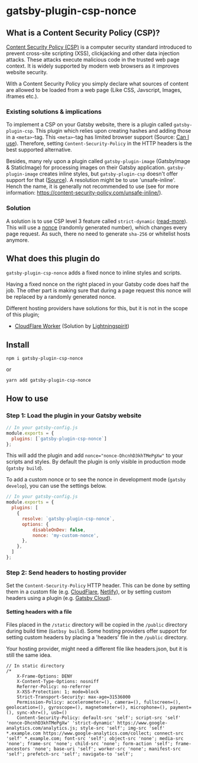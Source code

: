 # gatsby-plugin-csp-nonce

## What is a Content Security Policy (CSP)? 
[Content Security Policy (CSP)](https://developer.mozilla.org/en-US/docs/Web/HTTP/CSP) is a computer security standard introduced to prevent cross-site scripting (XSS), clickjacking and other data injection attacks. These attacks execute malicious code in the trusted web page context. It is widely supported by modern web browsers as it improves website security.

With a Content Security Policy you simply declare what sources of content are allowed to be loaded from a web page (Like CSS, Javscript, Images, iframes etc.).

### Existing solutions & implications
To implement a CSP on your Gatsby website, there is a plugin called `gatsby-plugin-csp`. This plugin which relies upon creating hashes and adding those in a `<meta>`-tag. This `<meta>`-tag has limited browser support (Source: [Can I use](https://caniuse.com/mdn-http_headers_csp_content-security-policy_meta-element-support)). Therefore, setting `Content-Security-Policy` in the HTTP headers is the best supported alternative.

Besides, many rely upon a plugin called `gatsby-plugin-image` (GatsbyImage & StaticImage) for processing images on their Gatsby application. `gatsby-plugin-image` creates inline styles, but `gatsby-plugin-csp` doesn't offer support for that ([Source](https://github.com/bejamas/gatsby-plugin-csp/issues/3)). A resolution might be to use 'unsafe-inline'. Hench the name, it is generally not recommended to use (see for more information: https://content-security-policy.com/unsafe-inline/).

### Solution
A solution is to use CSP level 3 feature called `strict-dynamic` ([read-more](https://content-security-policy.com/strict-dynamic/)). This will use a [nonce](https://en.wikipedia.org/wiki/Cryptographic_nonce) (randomly generated number), which changes every page request.
As such, there no need to generate `sha-256` or whitelist hosts anymore.

## What does this plugin do

`gatsby-plugin-csp-nonce` adds a fixed nonce to inline styles and scripts.

Having a fixed nonce on the right placed in your Gatsby code does half the job. The other part is making sure that during a page request this nonce will be replaced by a randomly generated nonce.

Different hosting providers have solutions for this, but it is not in the scope of this plugin;
- [CloudFlare Worker](https://github.com/moveyourdigital/cloudflare-worker-csp-nonce) (Solution by [Lightningspirit](https://github.com/lightningspirit))

## Install

`npm i gatsby-plugin-csp-nonce`

or

`yarn add gatsby-plugin-csp-nonce`

## How to use

### Step 1: Load the plugin in your Gatsby website
```javascript
// In your gatsby-config.js
module.exports = {
  plugins: [`gatsby-plugin-csp-nonce`]
};
```

This will add the plugin and add `nonce="nonce-DhcnhD3khTMePgXw"` to your scripts and styles. By default the plugin is only visible in production mode (`gatsby build`).

To add a custom nonce or to see the nonce in development mode (`gatsby develop`), you can use the settings below.

```javascript
// In your gatsby-config.js
module.exports = {
  plugins: [
    {
      resolve: `gatsby-plugin-csp-nonce`,
      options: {
          disableOnDev: false,
          nonce: 'my-custom-nonce',
      },
    },
  ]
};
```

### Step 2: Send headers to hosting provider
Set the `Content-Security-Policy` HTTP header. This can be done by setting them in a custom file (e.g. [CloudFlare](https://developers.cloudflare.com/pages/platform/headers/), [Netlify](https://docs.netlify.com/routing/headers/)), or by setting custom headers using a plugin (e.g. [Gatsby Cloud](https://www.gatsbyjs.com/plugins/gatsby-plugin-gatsby-cloud/?=gatsby%20cloud)).  

#### Setting headers with a file
Files placed in the `/static` directory will be copied in the `/public` directory during build time (`Gatbsy build`). Some hosting providers offer support for setting custom headers by placing a 'headers' file in the `/public` directory.

Your hosting provider, might need a different file like headers.json, but it is still the same idea.

```text
// In static directory
/*
    X-Frame-Options: DENY
    X-Content-Type-Options: nosniff
    Referrer-Policy: no-referrer
    X-XSS-Protection: 1; mode=block
    Strict-Transport-Security: max-age=31536000
    Permission-Policy: accelerometer=(), camera=(), fullscreen=(), geolocation=(), gyroscope=(), magnetometer=(), microphone=(), payment=(), sync-xhr=(), usb=()
    Content-Security-Policy: default-src 'self'; script-src 'self' 'nonce-DhcnhD3khTMePgXw' 'strict-dynamic' https://www.google-analytics.com/analytics.js; style-src 'self'; img-src 'self' *.example.com https://www.google-analytics.com/collect; connect-src 'self' *.example.com; font-src 'self'; object-src 'none'; media-src 'none'; frame-src 'none'; child-src 'none'; form-action 'self'; frame-ancestors 'none'; base-uri 'self'; worker-src 'none'; manifest-src 'self'; prefetch-src 'self'; navigate-to 'self';
```